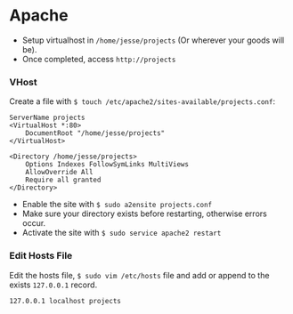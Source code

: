 # Apache

- Setup virtualhost in `/home/jesse/projects` (Or wherever your goods will be). 
- Once completed, access `http://projects`

### VHost
Create a file with `$ touch /etc/apache2/sites-available/projects.conf`:

    ServerName projects
    <VirtualHost *:80>
        DocumentRoot "/home/jesse/projects"
    </VirtualHost>
    
    <Directory /home/jesse/projects>
        Options Indexes FollowSymLinks MultiViews
        AllowOverride All
        Require all granted
    </Directory>

- Enable the site with `$ sudo a2ensite projects.conf`
- Make sure your directory exists before restarting, otherwise errors occur.
- Activate the site with `$ sudo service apache2 restart`

### Edit Hosts File

Edit the hosts file, `$ sudo vim /etc/hosts` file and add or append to the exists `127.0.0.1` record.

    127.0.0.1 localhost projects
